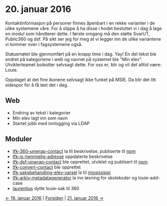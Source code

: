 # 20. januar 2016

Kontaktinformasjon på personer finnes åpenbart i en rekke varianter i de ulike systemene våre. For å slippe å ha disse i hodet besluttet vi i dag å lage en modul som håndterer dette.
I første omgang må den støtte SvarUT, Public360 og dsf. På sikt ser jeg for meg at vi legger inn de ulike variantene vi kommer over i fagsystemene også.

Statusmøtet ble gjennomført på en knapp time i dag. Yay!
En del tekst ble endret på kategoriene i web og navnet på systemet ble "Min elev". Utviklerteamet boikotter selvsagt dette. For oss er, blir og vil det alltid være: Louie.

Oppdaget at det fine ikonene selvsagt ikke funket på MSIE. Da blir det litt sidespor for å få løst det i dag.

## Web
- Endring av tekst i kategorier
- Min elev lagt inn som navn
- Startet jobb med innlogging via LDAP

## Moduler
- [tfk-360-unwrap-contact](https://github.com/telemark/tfk-360-unwrap-contact) la til beskrivelse, publiserte til [npm](https://www.npmjs.com/package/tfk-360-unwrap-contact)
- [tfk-is-hemmelig-adresse](https://github.com/telemark/tfk-is-hemmelig-adresse) oppdaterte beskrivelse
- [tfk-dsf-unwrap-contact](https://github.com/telemark/tfk-dsf-unwrap-contact) ble opprettet, utviklet og publisert til [npm](https://www.npmjs.com/package/tfk-dsf-unwrap-contact)
- [tfk-convert-contact](https://github.com/telemark/tfk-convert-contact) ble opprettet
- [tfk-saksbehandling-elev-varsel](https://github.com/telemark/tfk-saksbehandling-elev-varsel) la til [mississippi](https://www.npmjs.com/package/mississippi)
- [tfk-arkiv-metadatagenerator](https://github.com/telemark/tfk-arkiv-metadatagenerator) la inn løsning for skolekoder og louie-add-case
- [laurentius](https://github.com/telemark/laurentius) dytte louie-sak til 360

[<- 19. januar 2016](2016-01-19.md)  |  [Forsiden](../../index.md)  |  [21. januar 2016 ->](2016-01-21.md)